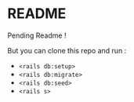 # README

Pending Readme ! 

But you can clone this repo and run : 
* `<rails db:setup>`
* `<rails db:migrate>`
* `<rails db:seed>`
* `<rails s>`